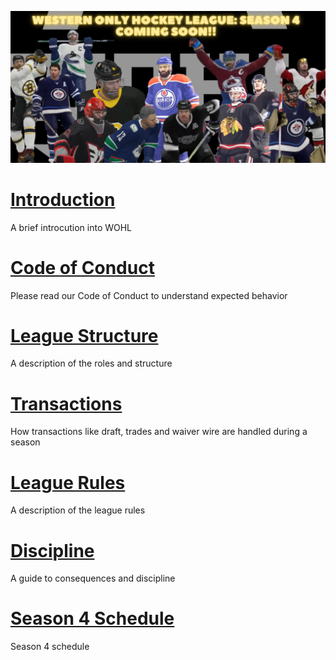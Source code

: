![WOHL_LOGO2](WOHL_LOGO2.png)
# [Introduction](intro.md)
A brief introcution into WOHL
# [Code of Conduct](code-of-conduct.md)
Please read our Code of Conduct to understand expected behavior
# [League Structure](structure.md)
A description of the roles and structure
# [Transactions](transactions.md)
How transactions like draft, trades and waiver wire are handled during a season
# [League Rules](rules.md)
A description of the league rules
# [Discipline](discipline.md)
A guide to consequences and discipline
# [Season 4 Schedule](schedule.md)
Season 4 schedule
